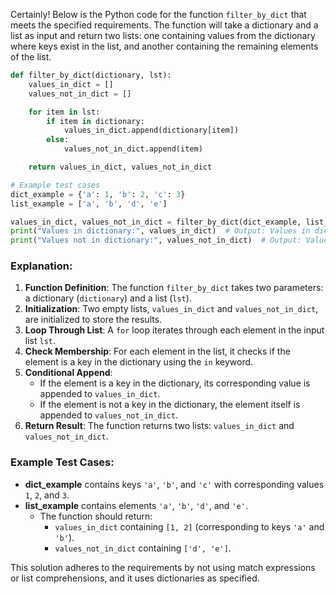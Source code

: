 Certainly! Below is the Python code for the function `filter_by_dict` that meets the specified requirements. The function will take a dictionary and a list as input and return two lists: one containing values from the dictionary where keys exist in the list, and another containing the remaining elements of the list.

```python
def filter_by_dict(dictionary, lst):
    values_in_dict = []
    values_not_in_dict = []

    for item in lst:
        if item in dictionary:
            values_in_dict.append(dictionary[item])
        else:
            values_not_in_dict.append(item)

    return values_in_dict, values_not_in_dict

# Example test cases
dict_example = {'a': 1, 'b': 2, 'c': 3}
list_example = ['a', 'b', 'd', 'e']

values_in_dict, values_not_in_dict = filter_by_dict(dict_example, list_example)
print("Values in dictionary:", values_in_dict)  # Output: Values in dictionary: [1, 2]
print("Values not in dictionary:", values_not_in_dict)  # Output: Values not in dictionary: ['d', 'e']
```

### Explanation:
1. **Function Definition**: The function `filter_by_dict` takes two parameters: a dictionary (`dictionary`) and a list (`lst`).
2. **Initialization**: Two empty lists, `values_in_dict` and `values_not_in_dict`, are initialized to store the results.
3. **Loop Through List**: A `for` loop iterates through each element in the input list `lst`.
4. **Check Membership**: For each element in the list, it checks if the element is a key in the dictionary using the `in` keyword.
5. **Conditional Append**:
   - If the element is a key in the dictionary, its corresponding value is appended to `values_in_dict`.
   - If the element is not a key in the dictionary, the element itself is appended to `values_not_in_dict`.
6. **Return Result**: The function returns two lists: `values_in_dict` and `values_not_in_dict`.

### Example Test Cases:
- **dict_example** contains keys `'a'`, `'b'`, and `'c'` with corresponding values `1`, `2`, and `3`.
- **list_example** contains elements `'a'`, `'b'`, `'d'`, and `'e'`.
  - The function should return:
    - `values_in_dict` containing `[1, 2]` (corresponding to keys `'a'` and `'b'`).
    - `values_not_in_dict` containing `['d', 'e']`.

This solution adheres to the requirements by not using match expressions or list comprehensions, and it uses dictionaries as specified.